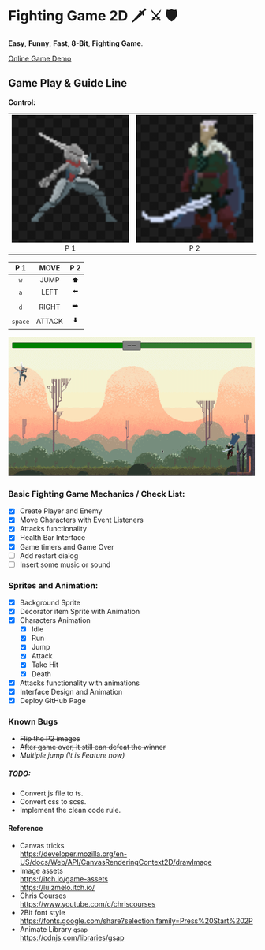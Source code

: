 # Fighting Game 2D 🗡︎ ⚔ 🛡

**Easy**, **Funny**, **Fast**, **8-Bit**, **Fighting Game**.

[Online Game Demo](https://d50000.github.io/fighting-game-2D/)


## Game Play & Guide Line

**Control:**

<table>
    <tr>
        <td ><center><img src="https://github.com/D50000/fighting-game-2D/blob/main/game-play/p1.png" ></br>   P 1</center></td>
        <td ><center><img src="https://github.com/D50000/fighting-game-2D/blob/main/game-play/p2.png" ></br>   P 2</center></td>
    </tr>
</table>

|   P 1   |  MOVE  | P 2 |
| :-----: | :----: | :-: |
|   `w`   |  JUMP  | ⬆️  |
|   `a`   |  LEFT  | ⬅️  |
|   `d`   | RIGHT  | ➡️  |
| `space` | ATTACK | ⬇️  |
  
![](https://github.com/D50000/fighting-game-2D/blob/main/game-play/demo.gif)  

### Basic Fighting Game Mechanics / Check List:

- [x] Create Player and Enemy
- [x] Move Characters with Event Listeners
- [x] Attacks functionality
- [x] Health Bar Interface
- [x] Game timers and Game Over
- [ ] Add restart dialog
- [ ] Insert some music or sound

### Sprites and Animation:

- [x] Background Sprite
- [x] Decorator item Sprite with Animation
- [x] Characters Animation
  - [x] Idle
  - [x] Run
  - [x] Jump
  - [x] Attack
  - [x] Take Hit
  - [x] Death
- [x] Attacks functionality with animations
- [x] Interface Design and Animation
- [x] Deploy GitHub Page

### Known Bugs

- ~~Flip the P2 images~~
- ~~After game over, it still can defeat the winner~~
- *Multiple jump (It is Feature now)*

##### TODO:

- Convert js file to ts.
- Convert css to scss.
- Implement the clean code rule.

#### Reference

- Canvas tricks  
  https://developer.mozilla.org/en-US/docs/Web/API/CanvasRenderingContext2D/drawImage
- Image assets  
  https://itch.io/game-assets  
  https://luizmelo.itch.io/
- Chris Courses  
  https://www.youtube.com/c/chriscourses
- 2Bit font style  
  https://fonts.google.com/share?selection.family=Press%20Start%202P
- Animate Library `gsap`  
  https://cdnjs.com/libraries/gsap
